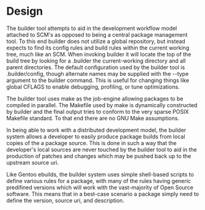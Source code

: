 Design
======

The builder tool attempts to aid in the development workflow model attached to
SCM's as opposed to being a central package management tool.  To this end
builder does not utilize a global repository, but instead expects to find its
config rules and build rules within the current working tree, much like an SCM.
When invoking builder it will locate the top of the build tree by looking for a
.builder the current-working directory and all parent directories.  The default
configuration used by the builder tool is .builder/config, though alternate
names may be supplied with the --type argument to the builder command.  This is
useful for changing things like global CFLAGS to enable debugging, profiling,
or tune optimizations.

The builder tool uses make as the job-engine allowing packages to be compiled
in parallel.  The Makefile used by make is dynamically constructed by builder
and the final output tries to conform to the very sparse POSIX Makefile
standard.  To that end there are no GNU Make assumptions.

In being able to work with a distributed development model, the builder system
allows a developer to easily produce package builds from local copies of the a
package source.  This is done in such a way that the developer's local sources
are never touched by the builder tool to aid in the production of patches and
changes which may be pushed back up to the upstream source uri.

Like Gentoo ebuilds, the builder system uses simple shell-based scripts to
define various rules for a package, with many of the rules having generic
predifined versions which will work with the vast-majority of Open Source
software.  This means that in a best-case scenario a package simply need to
define the version, source uri, and description.


